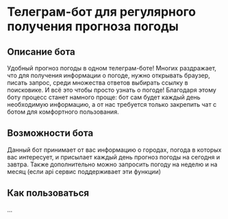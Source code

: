 # Телеграм-бот для регулярного получения прогноза погоды
## Описание бота
Удобный прогноз погоды в одном телеграм-боте! Многих раздражает, 
что для получения информации о погоде, нужно открывать браузер,
писать запрос, среди множества ответов выбирать ссылку в поисковике. 
И всё это чтобы просто узнать о погоде! Благодаря этому боту процесс 
станет намного проще: бот сам будет каждый день необходимую информацию,
а от нас требуется только закрепить чат с ботом для комфортного пользования.
## Возможности бота
Данный бот принимает от вас информацию о городах, погода в которых вас интересует,
и присылает каждый день прогноз погоды на сегодня и завтра. Также дополнительно 
можно запросить погоду на неделю и на месяц (если api сервис поддерживает эти функции)
## Как пользоваться
...
